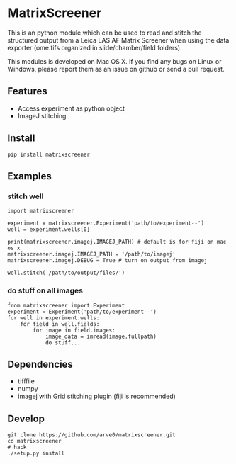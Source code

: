 # MatrixScreener #
This is an python module which can be used to read and stitch the structured output from a Leica LAS AF Matrix Screener when using the data exporter (ome.tifs organized in slide/chamber/field folders).

This modules is developed on Mac OS X. If you find any bugs on Linux or Windows, please report them as an issue on github or send a pull request.


## Features
- Access experiment as python object
- ImageJ stitching


## Install ##
```
pip install matrixscreener
```


## Examples ##
### stitch well ###
```
import matrixscreener

experiment = matrixscreener.Experiment('path/to/experiment--')
well = experiment.wells[0]

print(matrixscreener.imagej.IMAGEJ_PATH) # default is for fiji on mac os x
matrixscreener.imagej.IMAGEJ_PATH = '/path/to/imagej'
matrixscreener.imagej.DEBUG = True # turn on output from imagej

well.stitch('/path/to/output/files/')
```

### do stuff on all images ###
```
from matrixscreener import Experiment
experiment = Experiment('path/to/experiment--')
for well in experiment.wells:
    for field in well.fields:
        for image in field.images:
            image_data = imread(image.fullpath)
            do stuff...
```


## Dependencies ##
- tifffile
- numpy
- imagej with Grid stitching plugin (fiji is recommended)


## Develop ##
```
git clone https://github.com/arve0/matrixscreener.git
cd matrixscreener
# hack
./setup.py install
```
